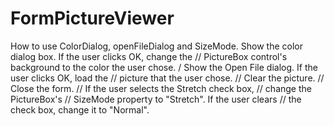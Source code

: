 # FormPictureViewer
How to use ColorDialog, openFileDialog and SizeMode.
Show the color dialog box. If the user clicks OK, change the
// PictureBox control's background to the color the user chose.
/ Show the Open File dialog. If the user clicks OK, load the
// picture that the user chose.
 // Clear the picture.
// Close the form.
// If the user selects the Stretch check box, 
 // change the PictureBox's
 // SizeMode property to "Stretch". If the user clears 
 // the check box, change it to "Normal".
